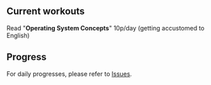 ## Current workouts

Read "**Operating System Concepts**" 10p/day (getting accustomed to English)

## Progress

For daily progresses, please refer to [Issues](https://github.com/LoveL29/Study/issues).
